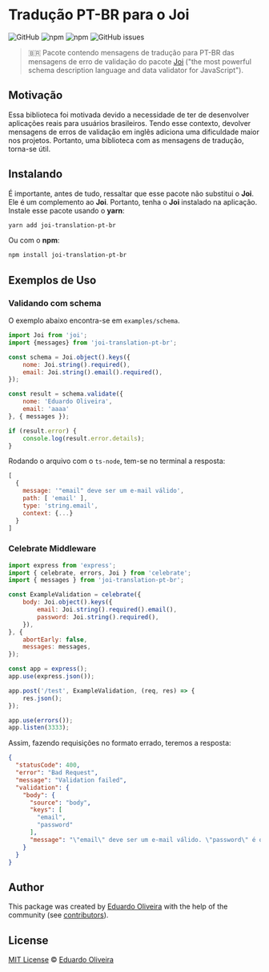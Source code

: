 # Tradução PT-BR para o Joi

![GitHub](https://img.shields.io/github/license/EduardoJM/joi-translation-pt-br)
![npm](https://img.shields.io/npm/dm/joi-translation-pt-br)
![npm](https://img.shields.io/npm/v/joi-translation-pt-br)
![GitHub issues](https://img.shields.io/github/issues-raw/EduardoJM/joi-translation-pt-br)

> :brazil: Pacote contendo mensagens de tradução para PT-BR das mensagens de erro de validação do pacote [Joi](https://joi.dev/) ("the most powerful schema description language and data validator for JavaScript").

## Motivação

Essa biblioteca foi motivada devido a necessidade de ter de desenvolver aplicações reais para usuários brasileiros. Tendo esse contexto, devolver mensagens de erros de validação em inglês adiciona uma dificuldade maior nos projetos. Portanto, uma biblioteca com as mensagens de tradução, torna-se útil.

## Instalando

É importante, antes de tudo, ressaltar que esse pacote não substitui o **Joi**. Ele é um complemento ao **Joi**. Portanto, tenha o **Joi** instalado na aplicação. Instale esse pacote usando o **yarn**:

```bash
yarn add joi-translation-pt-br
```

Ou com o **npm**:

```bash
npm install joi-translation-pt-br
```

## Exemplos de Uso

### Validando com schema

O exemplo abaixo encontra-se em `examples/schema`. 

```javascript
import Joi from 'joi';
import {messages} from 'joi-translation-pt-br';

const schema = Joi.object().keys({
    nome: Joi.string().required(),
    email: Joi.string().email().required(),
});

const result = schema.validate({
    nome: 'Eduardo Oliveira',
    email: 'aaaa'
}, { messages });

if (result.error) {
    console.log(result.error.details);
}
```

Rodando o arquivo com o `ts-node`, tem-se no terminal a resposta:

```javascript
[
  {
    message: '"email" deve ser um e-mail válido',
    path: [ 'email' ],
    type: 'string.email',
    context: {...}
  }
]
```

### Celebrate Middleware

```javascript
import express from 'express';
import { celebrate, errors, Joi } from 'celebrate';
import { messages } from 'joi-translation-pt-br';

const ExampleValidation = celebrate({
    body: Joi.object().keys({
        email: Joi.string().required().email(),
        password: Joi.string().required(),
    }),
}, {
    abortEarly: false,
    messages: messages,
});

const app = express();
app.use(express.json());

app.post('/test', ExampleValidation, (req, res) => {
    res.json();
});

app.use(errors());
app.listen(3333);
```

Assim, fazendo requisições no formato errado, teremos a resposta:

```json
{
  "statusCode": 400,
  "error": "Bad Request",
  "message": "Validation failed",
  "validation": {
    "body": {
      "source": "body",
      "keys": [
        "email",
        "password"
      ],
      "message": "\"email\" deve ser um e-mail válido. \"password\" é obrigatório"
    }
  }
}
```

## Author

This package was created by [Eduardo Oliveira](https://github.com/eduardoJM/) with the help of the community (see [contributors](https://github.com/EduardoJM/joi-translation-pt-br/graphs/contributors)).

## License
[MIT License](https://github.com/EduardoJM/joi-translation-pt-br/blob/main/LICENSE) © [Eduardo Oliveira](http://eduardojm.github.io/)
